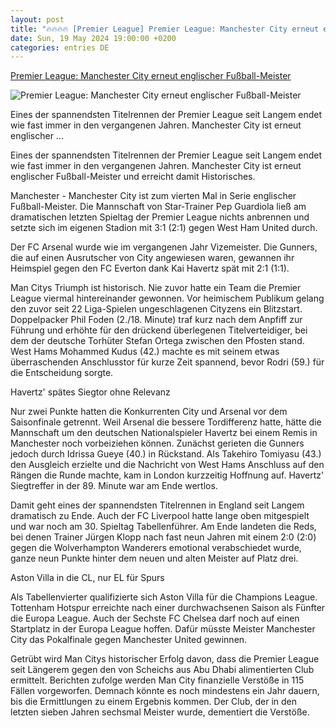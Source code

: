 ```yaml
---
layout: post
title: "🔥🔥🔥🔥 [Premier League] Premier League: Manchester City erneut englischer Fußball-Meister"
date: Sun, 19 May 2024 19:00:00 +0200
categories: entries DE
---
```

[Premier League: Manchester City erneut englischer Fußball-Meister](https://www.volksstimme.de/sport/fussball/manchester-city-erneut-englischer-fussball-meister-3847226)

![Premier League: Manchester City erneut englischer Fußball-Meister](https://bmg-images.forward-publishing.io/2024/05/19/7d60c9a9-6190-4b7a-9adb-0f905c0bb612.jpeg?rect=0%2C107%2C2048%2C1152&w=1024)

Eines der spannendsten Titelrennen der Premier League seit Langem endet wie fast immer in den vergangenen Jahren. Manchester City ist erneut englischer ...

Eines der spannendsten Titelrennen der Premier League seit Langem endet wie fast immer in den vergangenen Jahren. Manchester City ist erneut englischer Fußball-Meister und erreicht damit Historisches.

Manchester - Manchester City ist zum vierten Mal in Serie englischer Fußball-Meister. Die Mannschaft von Star-Trainer Pep Guardiola ließ am dramatischen letzten Spieltag der Premier League nichts anbrennen und setzte sich im eigenen Stadion mit 3:1 (2:1) gegen West Ham United durch.

Der FC Arsenal wurde wie im vergangenen Jahr Vizemeister. Die Gunners, die auf einen Ausrutscher von City angewiesen waren, gewannen ihr Heimspiel gegen den FC Everton dank Kai Havertz spät mit 2:1 (1:1).

Man Citys Triumph ist historisch. Nie zuvor hatte ein Team die Premier League viermal hintereinander gewonnen. Vor heimischem Publikum gelang den zuvor seit 22 Liga-Spielen ungeschlagenen Cityzens ein Blitzstart. Doppelpacker Phil Foden (2./18. Minute) traf kurz nach dem Anpfiff zur Führung und erhöhte für den drückend überlegenen Titelverteidiger, bei dem der deutsche Torhüter Stefan Ortega zwischen den Pfosten stand. West Hams Mohammed Kudus (42.) machte es mit seinem etwas überraschenden Anschlusstor für kurze Zeit spannend, bevor Rodri (59.) für die Entscheidung sorgte.

Havertz' spätes Siegtor ohne Relevanz

Nur zwei Punkte hatten die Konkurrenten City und Arsenal vor dem Saisonfinale getrennt. Weil Arsenal die bessere Tordifferenz hatte, hätte die Mannschaft um den deutschen Nationalspieler Havertz bei einem Remis in Manchester noch vorbeiziehen können. Zunächst gerieten die Gunners jedoch durch Idrissa Gueye (40.) in Rückstand. Als Takehiro Tomiyasu (43.) den Ausgleich erzielte und die Nachricht von West Hams Anschluss auf den Rängen die Runde machte, kam in London kurzzeitig Hoffnung auf. Havertz' Siegtreffer in der 89. Minute war am Ende wertlos.

Damit geht eines der spannendsten Titelrennen in England seit Langem dramatisch zu Ende. Auch der FC Liverpool hatte lange oben mitgespielt und war noch am 30. Spieltag Tabellenführer. Am Ende landeten die Reds, bei denen Trainer Jürgen Klopp nach fast neun Jahren mit einem 2:0 (2:0) gegen die Wolverhampton Wanderers emotional verabschiedet wurde, ganze neun Punkte hinter dem neuen und alten Meister auf Platz drei.

Aston Villa in die CL, nur EL für Spurs

Als Tabellenvierter qualifizierte sich Aston Villa für die Champions League. Tottenham Hotspur erreichte nach einer durchwachsenen Saison als Fünfter die Europa League. Auch der Sechste FC Chelsea darf noch auf einen Startplatz in der Europa League hoffen. Dafür müsste Meister Manchester City das Pokalfinale gegen Manchester United gewinnen.

Getrübt wird Man Citys historischer Erfolg davon, dass die Premier League seit Längerem gegen den von Scheichs aus Abu Dhabi alimentierten Club ermittelt. Berichten zufolge werden Man City finanzielle Verstöße in 115 Fällen vorgeworfen. Demnach könnte es noch mindestens ein Jahr dauern, bis die Ermittlungen zu einem Ergebnis kommen. Der Club, der in den letzten sieben Jahren sechsmal Meister wurde, dementiert die Verstöße.

